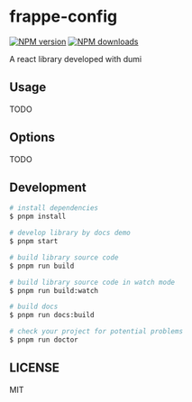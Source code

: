 # frappe-config

[![NPM version](https://img.shields.io/npm/v/frappe-config.svg?style=flat)](https://npmjs.org/package/frappe-config)
[![NPM downloads](http://img.shields.io/npm/dm/frappe-config.svg?style=flat)](https://npmjs.org/package/frappe-config)

A react library developed with dumi

## Usage

TODO

## Options

TODO

## Development

```bash
# install dependencies
$ pnpm install

# develop library by docs demo
$ pnpm start

# build library source code
$ pnpm run build

# build library source code in watch mode
$ pnpm run build:watch

# build docs
$ pnpm run docs:build

# check your project for potential problems
$ pnpm run doctor
```

## LICENSE

MIT

